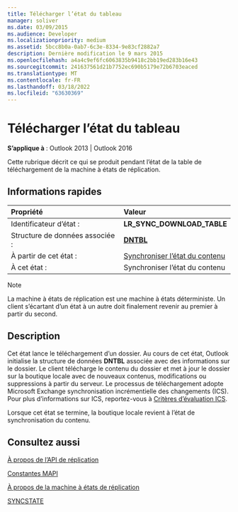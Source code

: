 ```yaml
---
title: Télécharger l’état du tableau
manager: soliver
ms.date: 03/09/2015
ms.audience: Developer
ms.localizationpriority: medium
ms.assetid: 5bcc8b0a-0ab7-6c3e-8334-9e83cf2882a7
description: Dernière modification le 9 mars 2015
ms.openlocfilehash: a4a4c9ef6fc6063835b9418c2bb19ed283b16e43
ms.sourcegitcommit: 241637561d21b7752ec690b5179e72b6703eaced
ms.translationtype: MT
ms.contentlocale: fr-FR
ms.lasthandoff: 03/18/2022
ms.locfileid: "63630369"
---
```

# <a name="download-table-state"></a>Télécharger l’état du tableau

  
  
**S’applique à** : Outlook 2013 | Outlook 2016 
  
 Cette rubrique décrit ce qui se produit pendant l’état de la table de téléchargement de la machine à états de réplication. 
  
## <a name="quick-info"></a>Informations rapides

|Propriété |Valeur |
|:-----|:-----|
|Identificateur d’état :  <br/> |**LR_SYNC_DOWNLOAD_TABLE** <br/> |
|Structure de données associée :  <br/> |**[DNTBL](dntbl.md)** <br/> |
|À partir de cet état :  <br/> |[Synchroniser l’état du contenu](synchronize-contents-state.md) <br/> |
|À cet état :  <br/> |Synchroniser l’état du contenu  <br/> |
   
> [!NOTE]
> La machine à états de réplication est une machine à états déterministe. Un client s’écartant d’un état à un autre doit finalement revenir au premier à partir du second. 
  
## <a name="description"></a>Description

Cet état lance le téléchargement d’un dossier. Au cours de cet état, Outlook initialise la structure de données **DNTBL** associée avec des informations sur le dossier. Le client télécharge le contenu du dossier et met à jour le dossier sur la boutique locale avec de nouveaux contenus, modifications ou suppressions à partir du serveur. Le processus de téléchargement adopte Microsoft Exchange synchronisation incrémentielle des changements (ICS). Pour plus d’informations sur ICS, reportez-vous à [Critères d’évaluation ICS](https://msdn.microsoft.com/library/aa579252%28EXCHG.80%29.aspx).
  
Lorsque cet état se termine, la boutique locale revient à l’état de synchronisation du contenu.
  
## <a name="see-also"></a>Consultez aussi



[À propos de l’API de réplication](about-the-replication-api.md)
  
[Constantes MAPI](mapi-constants.md)
  
[À propos de la machine à états de réplication](about-the-replication-state-machine.md)
  
[SYNCSTATE](syncstate.md)


